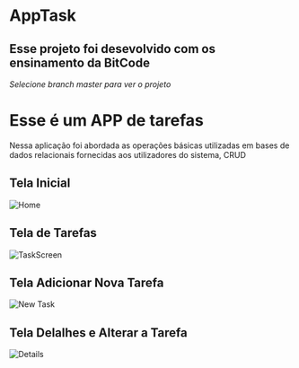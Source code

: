 <h1 text-align=center>AppTask</h1>
<h2>Esse projeto foi desevolvido com os ensinamento da BitCode</h2>

<i>Selecione branch master para ver o projeto</i>

<h1>Esse é um APP de tarefas</h1>
<p>Nessa aplicação foi abordada as operações básicas utilizadas em bases de dados relacionais fornecidas aos utilizadores do sistema, CRUD</p>

<h2>Tela Inicial</h2>

![Home](https://user-images.githubusercontent.com/95453666/216603027-0f132cc1-8dac-4654-b8fd-2b1f3ad775be.jpeg)


<h2>Tela de Tarefas</h2>

![TaskScreen](https://user-images.githubusercontent.com/95453666/216603192-5830eb2b-7dac-4180-a9cf-ef4a60c8befa.jpeg)


<h2>Tela Adicionar Nova Tarefa</h2>

![New Task](https://user-images.githubusercontent.com/95453666/216603291-b8a1ec0d-e56b-4c7c-be08-ae434a82f79f.jpeg)

<h2>Tela Delalhes e Alterar a Tarefa</h2>

![Details](https://user-images.githubusercontent.com/95453666/216603537-dab11a46-0711-4848-838d-944dae16c00c.jpeg)
